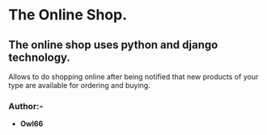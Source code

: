 # The Online Shop.
## The online shop uses python and django technology.
Allows to do shopping online after being notified that new products of your type are available for ordering and buying.

### Author:-
* **Owl66**

